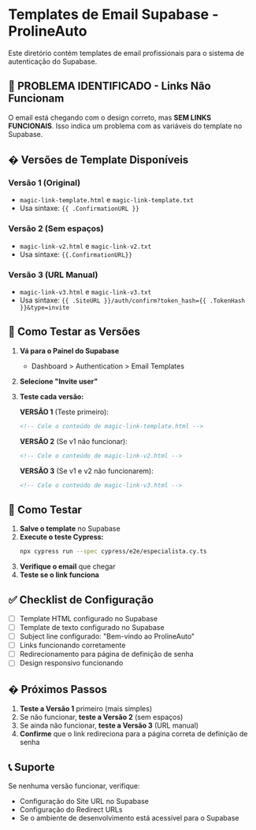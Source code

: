 # Templates de Email Supabase - ProlineAuto

Este diretório contém templates de email profissionais para o sistema de autenticação do Supabase.

## 🚨 PROBLEMA IDENTIFICADO - Links Não Funcionam

O email está chegando com o design correto, mas **SEM LINKS FUNCIONAIS**. Isso indica um problema
com as variáveis do template no Supabase.

## � Versões de Template Disponíveis

### Versão 1 (Original)

- `magic-link-template.html` e `magic-link-template.txt`
- Usa sintaxe: `{{ .ConfirmationURL }}`

### Versão 2 (Sem espaços)

- `magic-link-v2.html` e `magic-link-v2.txt`
- Usa sintaxe: `{{.ConfirmationURL}}`

### Versão 3 (URL Manual)

- `magic-link-v3.html` e `magic-link-v3.txt`
- Usa sintaxe: `{{ .SiteURL }}/auth/confirm?token_hash={{ .TokenHash }}&type=invite`

## 🔧 Como Testar as Versões

1. **Vá para o Painel do Supabase**
   - Dashboard > Authentication > Email Templates

2. **Selecione "Invite user"**

3. **Teste cada versão:**

   **VERSÃO 1** (Teste primeiro):

   ```html
   <!-- Cole o conteúdo de magic-link-template.html -->
   ```

   **VERSÃO 2** (Se v1 não funcionar):

   ```html
   <!-- Cole o conteúdo de magic-link-v2.html -->
   ```

   **VERSÃO 3** (Se v1 e v2 não funcionarem):

   ```html
   <!-- Cole o conteúdo de magic-link-v3.html -->
   ```

## 🧪 Como Testar

1. **Salve o template** no Supabase
2. **Execute o teste Cypress:**
   ```bash
   npx cypress run --spec cypress/e2e/especialista.cy.ts
   ```
3. **Verifique o email** que chegar
4. **Teste se o link funciona**

## ✅ Checklist de Configuração

- [ ] Template HTML configurado no Supabase
- [ ] Template de texto configurado no Supabase
- [ ] Subject line configurado: "Bem-vindo ao ProlineAuto"
- [ ] Links funcionando corretamente
- [ ] Redirecionamento para página de definição de senha
- [ ] Design responsivo funcionando

## � Próximos Passos

1. **Teste a Versão 1** primeiro (mais simples)
2. Se não funcionar, **teste a Versão 2** (sem espaços)
3. Se ainda não funcionar, **teste a Versão 3** (URL manual)
4. **Confirme** que o link redireciona para a página correta de definição de senha

## 📞 Suporte

Se nenhuma versão funcionar, verifique:

- Configuração do Site URL no Supabase
- Configuração do Redirect URLs
- Se o ambiente de desenvolvimento está acessível para o Supabase
